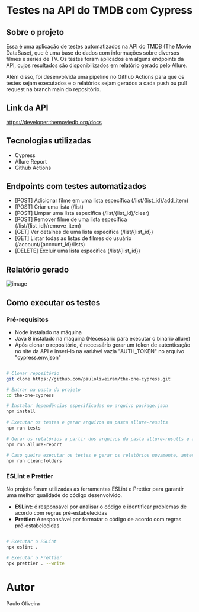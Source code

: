 # Testes na API do TMDB com Cypress

## Sobre o projeto

Essa é uma aplicação de testes automatizados na API do TMDB (The Movie DataBase), que é uma base de dados com informações sobre diversos filmes e séries de TV. Os testes foram aplicados em alguns endpoints da API, cujos resultados são disponibilizados em relatório gerado pelo Allure. 

Além disso, foi desenvolvida uma pipeline no Github Actions para que os testes sejam executados e o relatórios sejam gerados a cada push ou pull request na branch main do repositório.

## Link da API
https://developer.themoviedb.org/docs

## Tecnologias utilizadas

- Cypress
- Allure Report
- Github Actions

## Endpoints com testes automatizados


- [POST] Adicionar filme em uma lista específica (/list/{list_id}/add_item)
- [POST] Criar uma lista (/list)
- [POST] Limpar uma lista específica (/list/{list_id}/clear)
- [POST] Remover filme de uma lista específica (/list/{list_id}/remove_item)
- [GET] Ver detalhes de uma lista específica (/list/{list_id})
- [GET] Listar todas as listas de filmes do usuário (/account/{account_id}/lists)
- [DELETE] Excluir uma lista específica (/list/{list_id})

## Relatório gerado
![image](https://github.com/pauloliveiram/tmdb-cypress/assets/39312072/f4613a18-cfb9-4c1e-992b-5262eec1e31d)

## Como executar os testes

### Pré-requisitos

- Node instalado na máquina
- Java 8 instalado na máquina (Necessário para executar o binário allure)
- Após clonar o repositório, é necessário gerar um token de autenticação no site da API e inserí-lo na variável vazia "AUTH_TOKEN" no arquivo "cypress.env.json"

```bash

# Clonar repositório
git clone https://github.com/pauloliveiram/the-one-cypress.git

# Entrar na pasta do projeto
cd the-one-cypress

# Instalar dependências especificadas no arquivo package.json 
npm install
	
# Executar os testes e gerar arquivos na pasta allure-results
npm run tests
					
# Gerar os relatórios a partir dos arquivos da pasta allure-results e abrir o browser com os relatórios
npm run allure-report
								
# Caso queira executar os testes e gerar os relatórios novamente, antes é necessário limpar a pasta allure-results com o seguinte comando:
npm run clean:folders					
```

 ### ESLint e Prettier
No projeto foram utilizadas as ferramentas ESLint e Prettier para garantir uma melhor qualidade do código desenvolvido. 
- **ESLint:** é responsável por analisar o código e identificar problemas de acordo com regras pré-estabelecidas
- **Prettier:** é responsável por formatar o código de acordo com regras pré-estabelecidas

```bash

# Executar o ESLint
npx eslint .

# Executar o Prettier
npx prettier . --write
```

# Autor

Paulo Oliveira
